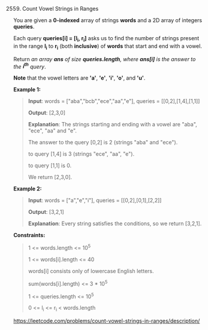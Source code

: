 2559. Count Vowel Strings in Ranges

You are given a **0-indexed** array of strings **words** and a 2D array of integers **queries**.

Each query **queries[i] = [l<sub>i</sub>, r<sub>i</sub>]** asks us to find the number of strings present in the range **l<sub>i</sub>** to **r<sub>i</sub>** (both **inclusive**) of **words** that start and end with a vowel.

Return *an array **ans** of size **queries.length**, where **ans[i]** is the answer to the **i<sup>th</sup>** query*.

**Note** that the vowel letters are **'a'**, **'e'**, **'i'**, **'o'**, and **'u'**.

**Example 1:**
>
>**Input**: words = ["aba","bcb","ece","aa","e"], queries = [[0,2],[1,4],[1,1]]
>
>**Output**: [2,3,0]
>
>**Explanation**: The strings starting and ending with a vowel are "aba", "ece", "aa" and "e".
>
>The answer to the query [0,2] is 2 (strings "aba" and "ece").
>
>to query [1,4] is 3 (strings "ece", "aa", "e").
>
>to query [1,1] is 0.
>
>We return [2,3,0].

**Example 2:**
>
>**Input**: words = ["a","e","i"], queries = [[0,2],[0,1],[2,2]]
>
>**Output**: [3,2,1]
>
>**Explanation**: Every string satisfies the conditions, so we return [3,2,1].

**Constraints:**
>
>1 <= words.length <= 10<sup>5</sup>
>
>1 <= words[i].length <= 40
>
>words[i] consists only of lowercase English letters.
>
>sum(words[i].length) <= 3 * 10<sup>5</sup>
>
>1 <= queries.length <= 10<sup>5</sup>
>
>0 <= l<sub>i</sub> <= r<sub>i</sub> < words.length

https://leetcode.com/problems/count-vowel-strings-in-ranges/description/